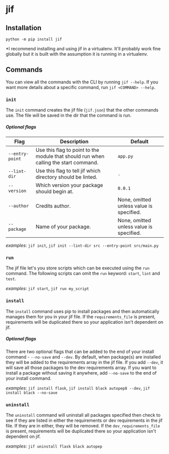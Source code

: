 # jif

## Installation

`python -m pip install jif`

\*I recommend installing and using jif in a virtualenv. It'll probably work fine globally but it is built with the assumption it is running in a virtualenv.

## Commands

You can view all the commands with the CLI by running `jif --help`.
If you want more details about a specific command, run `jif <COMMAND> --help`.

### `init`

The `init` command creates the jif file (`jif.json`) that the other commands use. The file will be saved in the dir that the command is run.

##### Optional flags

| Flag            | Description                                                                          | Default                                  |
| --------------- | ------------------------------------------------------------------------------------ | ---------------------------------------- |
| `--entry-point` | Use this flag to point to the module that should run when calling the start command. | `app.py`                                 |
| `--lint-dir`    | Use this flag to tell jif which directory should be linted.                          | `.`                                      |
| `--version`     | Which version your package should begin at.                                          | `0.0.1`                                  |
| `--author`      | Credits author.                                                                      | None, omitted unless value is specified. |
| `--package`     | Name of your package.                                                                | None, omitted unless value is specified. |

_examples_: `jif init`, `jif init --lint-dir src --entry-point src/main.py`

### `run`

The jif file let's you store scripts which can be executed using the `run` command.
The following scripts can omit the `run` keyword: `start`, `lint` and `test`.

_examples_: `jif start`, `jif run my_script`

### `install`

The `install` command uses pip to install packages and then automatically manages them for you in your jif file. If the `requirements_file` is present, requirements will be duplicated there so your application isn't dependent on jif. 

##### Optional flags

There are two optional flags that can be added to the end of your install command - `--no-save` and `--dev`. By default, when package(s) are installed they will be added to the requirements array in the jif file. If you add `--dev`, it will save all those packages to the dev requirements array. If you want to install a package without saving it anywhere, add `--no-save` to the end of your install command.

_examples_: `jif install flask`, `jif install black autopep8 --dev`, `jif install black --no-save`

### `uninstall`

The `uninstall` command will uninstall all packages specified then check to see if they are listed in either the requirements or dev requirements in the jif file. If they are in either, they will be removed. If the `dev_requirements_file` is present, requirements will be duplicated there so your application isn't dependent on jif.

_examples_: `jif uninstall flask black autopep`

